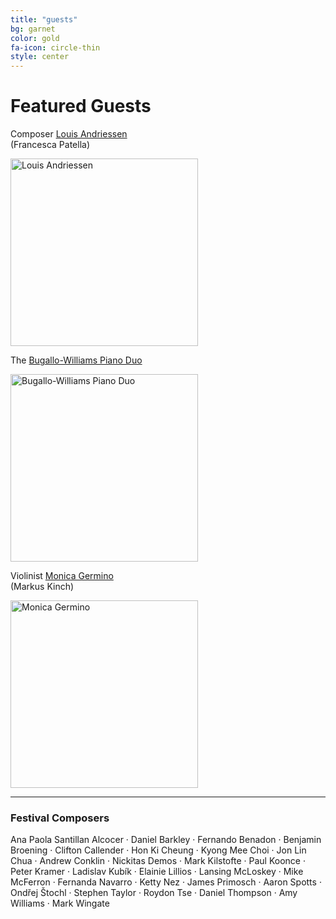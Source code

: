 ```yaml
---
title: "guests"
bg: garnet
color: gold
fa-icon: circle-thin
style: center
---
```


# Featured Guests

Composer [Louis Andriessen][Andriessen]<br>
(Francesca Patella)

<img src="https://img.washingtonpost.com/rw/2010-2019/WashingtonPost/2014/01/23/Style/Images/Andriessen%20cred%20Francesca%20Patella.jpg" alt="Louis Andriessen" width="300">

The [Bugallo-Williams Piano Duo][Bugallo-Williams]

<img src="http://www.bugallowilliams.com/images/photo_page/DSC_36.jpg" alt="Bugallo-Williams Piano Duo" width="300">

Violinist [Monica Germino][Germino]<br>
(Markus Kinch)

<img src="http://www.monicagermino.com/wp-content/uploads/2014/08/Germino_photo_credit_Markus_Kinch_2.jpg" alt="Monica Germino" width="300">

---------------------------------------

### Festival Composers
Ana Paola Santillan Alcocer ·
Daniel Barkley ·
Fernando Benadon ·
Benjamin Broening ·
Clifton Callender ·
Hon Ki Cheung ·
Kyong Mee Choi ·
Jon Lin Chua ·
Andrew Conklin ·
Nickitas Demos ·
Mark Kilstofte ·
Paul Koonce ·
Peter Kramer ·
Ladislav Kubík ·
Elainie Lillios ·
Lansing McLoskey ·
Mike McFerron ·
Fernanda Navarro ·
Ketty Nez ·
James Primosch ·
Aaron Spotts ·
Ondřej Štochl ·
Stephen Taylor ·
Roydon Tse ·
Daniel Thompson ·
Amy Williams ·
Mark Wingate

[Andriessen]: http://www.boosey.com/composer/Louis+Andriessen
[Bugallo-Williams]: http://www.bugallowilliams.com/
[Germino]: http://www.monicagermino.com/